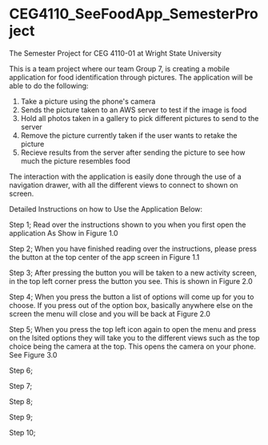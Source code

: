 # CEG4110_SeeFoodApp_SemesterProject
The Semester Project for CEG 4110-01 at Wright State University

This is a team project where our team Group 7, is creating a mobile application for food identification through pictures. 
The application will be able to do the following:
1. Take a picture using the phone's camera
2. Sends the picture taken to an AWS server to test if the image is food
3. Hold all photos taken in a gallery to pick different pictures to send to the server
4. Remove the picture currently taken if the user wants to retake the picture
5. Recieve results from the server after sending the picture to see how much the picture resembles food

The interaction with the application is easily done through the use of a navigation drawer, with all the different views to 
connect to shown on screen. 

Detailed Instructions on how to Use the Application Below:

Step 1;
Read over the instructions shown to you when you first open the application As Show in Figure 1.0

Step 2;
When you have finished reading over the instructions, please press the button at the top center of the app screen in Figure 1.1

Step 3;
After pressing the button you will be taken to a new activity screen, in the top left corner press the button you see.
This is shown in Figure 2.0

Step 4;
When you press the button a list of options will come up for you to choose. 
If you press out of the option box, basically anywhere else on the screen the menu will close and you will be back at Figure 2.0

Step 5;
When you press the top left icon again to open the menu and press on the lsited options they will take you to the 
different views such as the top choice being the camera at the top. This opens the camera on your phone. See Figure 3.0

Step 6; 


Step 7;


Step 8;


Step 9;


Step 10;

